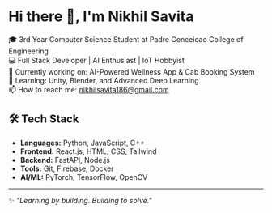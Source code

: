 # Hi there 👋, I'm Nikhil Savita

🎓 3rd Year Computer Science Student at Padre Conceicao College of Engineering  
💻 Full Stack Developer | AI Enthusiast | IoT Hobbyist  
🚀 Currently working on: AI-Powered Wellness App & Cab Booking System  
🌱 Learning: Unity, Blender, and Advanced Deep Learning  
📫 How to reach me: nikhilsavita186@gmail.com  

## 🛠️ Tech Stack
- **Languages:** Python, JavaScript, C++
- **Frontend:** React.js, HTML, CSS, Tailwind
- **Backend:** FastAPI, Node.js
- **Tools:** Git, Firebase, Docker
- **AI/ML:** PyTorch, TensorFlow, OpenCV

---

✨ *"Learning by building. Building to solve."*
